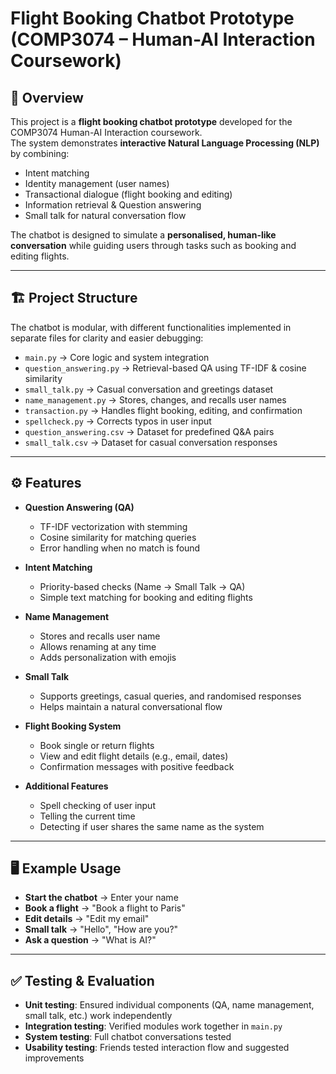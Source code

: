 # Flight Booking Chatbot Prototype (COMP3074 – Human-AI Interaction Coursework)

## 📌 Overview
This project is a **flight booking chatbot prototype** developed for the COMP3074 Human-AI Interaction coursework.  
The system demonstrates **interactive Natural Language Processing (NLP)** by combining:

- Intent matching  
- Identity management (user names)  
- Transactional dialogue (flight booking and editing)  
- Information retrieval & Question answering  
- Small talk for natural conversation flow  

The chatbot is designed to simulate a **personalised, human-like conversation** while guiding users through tasks such as booking and editing flights.

---

## 🏗️ Project Structure
The chatbot is modular, with different functionalities implemented in separate files for clarity and easier debugging:

- `main.py` → Core logic and system integration  
- `question_answering.py` → Retrieval-based QA using TF-IDF & cosine similarity  
- `small_talk.py` → Casual conversation and greetings dataset  
- `name_management.py` → Stores, changes, and recalls user names  
- `transaction.py` → Handles flight booking, editing, and confirmation  
- `spellcheck.py` → Corrects typos in user input  
- `question_answering.csv` → Dataset for predefined Q&A pairs  
- `small_talk.csv` → Dataset for casual conversation responses  

---

## ⚙️ Features
- **Question Answering (QA)**  
  - TF-IDF vectorization with stemming  
  - Cosine similarity for matching queries  
  - Error handling when no match is found  

- **Intent Matching**  
  - Priority-based checks (Name → Small Talk → QA)  
  - Simple text matching for booking and editing flights  

- **Name Management**  
  - Stores and recalls user name  
  - Allows renaming at any time  
  - Adds personalization with emojis  

- **Small Talk**  
  - Supports greetings, casual queries, and randomised responses  
  - Helps maintain a natural conversational flow  

- **Flight Booking System**  
  - Book single or return flights  
  - View and edit flight details (e.g., email, dates)  
  - Confirmation messages with positive feedback  

- **Additional Features**  
  - Spell checking of user input  
  - Telling the current time  
  - Detecting if user shares the same name as the system  

---

## 🖥️ Example Usage
- **Start the chatbot** → Enter your name  
- **Book a flight** → "Book a flight to Paris"  
- **Edit details** → "Edit my email"  
- **Small talk** → "Hello", "How are you?"  
- **Ask a question** → "What is AI?"  

---

## ✅ Testing & Evaluation
- **Unit testing**: Ensured individual components (QA, name management, small talk, etc.) work independently  
- **Integration testing**: Verified modules work together in `main.py`  
- **System testing**: Full chatbot conversations tested  
- **Usability testing**: Friends tested interaction flow and suggested improvements  
